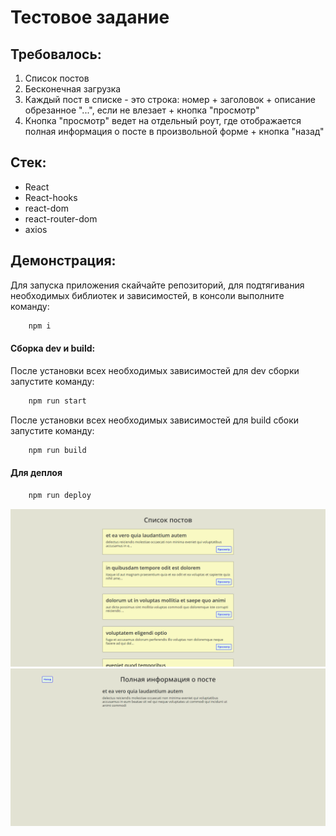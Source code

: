 # Тестовое задание 

## Требовалось:
1. Cписок постов
2. Бесконечная загрузка
3. Каждый пост в списке - это строка: номер + заголовок + описание обрезанное "...", если не влезает + кнопка "просмотр"
4. Кнопка "просмотр" ведет на отдельный роут, где отображается полная информация о посте в произвольной форме + кнопка "назад"

## Стек:
* React
* React-hooks
* react-dom
* react-router-dom
* axios

## Демонстрация:
Для запуска приложения скайчайте репозиторий, для подтягивания необходимых библиотек и зависимостей, в консоли выполните команду:
```JavaScript
    npm i
```

#### Сборка dev и build:
После установки всех необходимых зависимостей для dev сборки запустите команду:
```JavaScript
    npm run start
```
После установки всех необходимых зависимостей для build сбоки запустите команду:
```JavaScript
    npm run build
```

#### Для деплоя 
```JavaScript
    npm run deploy
```

![Скриншот список постов](postsList.png 'Скриншот список постов')
![Скриншот детали поста](postDetail.png 'Скриншот детали поста')



